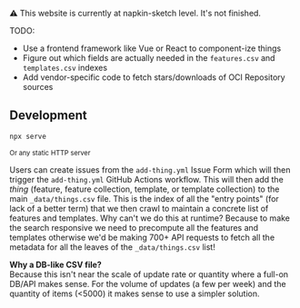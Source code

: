 ⚠️ This website is currently at napkin-sketch level. It's not finished.

TODO:

- Use a frontend framework like Vue or React to component-ize things
- Figure out which fields are actually needed in the `features.csv` and
  `templates.csv` indexes
- Add vendor-specific code to fetch stars/downloads of OCI Repository sources

## Development

```sh
npx serve
```

<sup>Or any static HTTP server</sup>

Users can create issues from the `add-thing.yml` Issue Form which will then
trigger the `add-thing.yml` GitHub Actions workflow. This will then add the
_thing_ (feature, feature collection, template, or template collection) to the
main `_data/things.csv` file. This is the index of all the "entry points" (for
lack of a better term) that we then crawl to maintain a concrete list of
features and templates. Why can't we do this at runtime? Because to make the
search responsive we need to precompute all the features and templates otherwise
we'd be making 700+ API requests to fetch all the metadata for all the leaves of
the `_data/things.csv` list!

**Why a DB-like CSV file?** \
Because this isn't near the scale of update rate or quantity where a full-on DB/API
makes sense. For the volume of updates (a few per week) and the quantity of items
(<5000) it makes sense to use a simpler solution.
